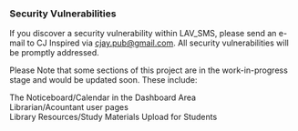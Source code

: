 ### Security Vulnerabilities
If you discover a security vulnerability within LAV_SMS, please send an e-mail to CJ Inspired via cjay.pub@gmail.com. All security vulnerabilities will be promptly addressed.

Please Note that some sections of this project are in the work-in-progress stage and would be updated soon. These include:

The Noticeboard/Calendar in the Dashboard Area<br />
Librarian/Acountant user pages<br />
Library Resources/Study Materials Upload for Students<br />
